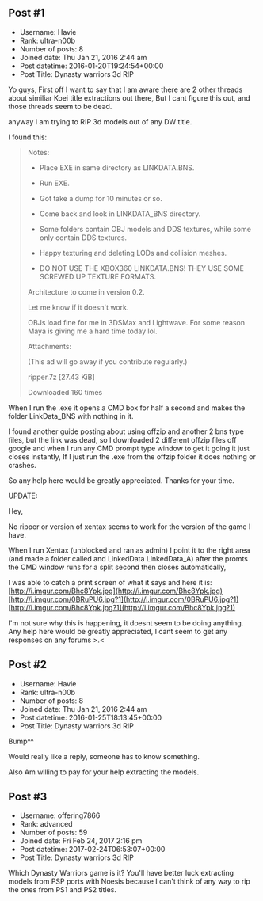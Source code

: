 ## Post #1
- Username: Havie
- Rank: ultra-n00b
- Number of posts: 8
- Joined date: Thu Jan 21, 2016 2:44 am
- Post datetime: 2016-01-20T19:24:54+00:00
- Post Title: Dynasty warriors 3d RIP

Yo guys, First off I want to say that I am aware there are 2 other threads about similiar Koei title extractions out there,
But I cant figure this out, and those threads seem to be dead.

anyway I am trying to RIP 3d models out of any DW title.

I found this:

> Notes:
>
> * Place EXE in same directory as LINKDATA.BNS.
>
> * Run EXE.
>
> * Got take a dump for 10 minutes or so.
>
> * Come back and look in LINKDATA_BNS directory.
>
> * Some folders contain OBJ models and DDS textures, while some only contain DDS textures.
>
> * Happy texturing and deleting LODs and collision meshes.
>
> * DO NOT USE THE XBOX360 LINKDATA.BNS! THEY USE SOME SCREWED UP TEXTURE FORMATS.
>
> 
>
> Architecture to come in version 0.2.
>
> 
>
> Let me know if it doesn't work.
>
> OBJs load fine for me in 3DSMax and Lightwave. For some reason Maya is giving me a hard time today lol.
>
> 
>
> 
>
> Attachments:
>
> 
>
> (This ad will go away if you contribute regularly.)
>
> ripper.7z [27.43 KiB]
>
> 
>
> Downloaded 160 times

When I run the .exe it opens a CMD box for half a second and makes the folder LinkData_BNS with nothing in it.


I found another guide posting about using offzip and another 2 bns type files, but the link was dead, so I downloaded 2 different offzip files off google and when I run any CMD prompt type window to get it going it just closes instantly, If I just run the .exe from the offzip folder it does nothing or crashes.



So any help here would be greatly appreciated. Thanks for your time.









UPDATE:

Hey,


No ripper or version of xentax seems to work for the version of the game I have.

When I run Xentax (unblocked and ran as admin) I point it to the right area (and made a folder called and LinkedData LinkedData_A) after the promts the CMD window runs for a split second then closes automatically,

I was able to catch a print screen of what it says and here it is:
[http://i.imgur.com/Bhc8Ypk.jpg](http://i.imgur.com/Bhc8Ypk.jpg)
[http://i.imgur.com/0BRuPU6.jpg?1](http://i.imgur.com/0BRuPU6.jpg?1)
[http://i.imgur.com/Bhc8Ypk.jpg?1](http://i.imgur.com/Bhc8Ypk.jpg?1)


I'm not sure why this is happening, it doesnt seem to be doing anything. Any help here would be greatly appreciated, I cant seem to get any responses on any forums >.<
## Post #2
- Username: Havie
- Rank: ultra-n00b
- Number of posts: 8
- Joined date: Thu Jan 21, 2016 2:44 am
- Post datetime: 2016-01-25T18:13:45+00:00
- Post Title: Dynasty warriors 3d RIP

Bump^^

Would really like a reply, someone has to know something.

Also Am willing to pay for your help extracting the models.
## Post #3
- Username: offering7866
- Rank: advanced
- Number of posts: 59
- Joined date: Fri Feb 24, 2017 2:16 pm
- Post datetime: 2017-02-24T06:53:07+00:00
- Post Title: Dynasty warriors 3d RIP

Which Dynasty Warriors game is it? You'll have better luck extracting models from PSP ports with Noesis because I can't think of any way to rip the ones from PS1 and PS2 titles.
